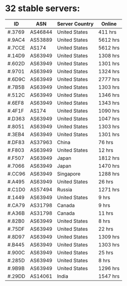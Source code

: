 # 32 stable servers:

| ID | ASN | Server Country | Online |
| ------ | ------ | ------ | ------ |
| #.3769 | AS46844 | United States | 411 hrs |
| #.9AC4 | AS53889 | United States | 5612 hrs |
| #.7CCE | AS174 | United States | 5612 hrs |
| #.14D9 | AS63949 | United States | 1308 hrs |
| #.602D | AS63949 | United States | 1301 hrs |
| #.9701 | AS63949 | United States | 1324 hrs |
| #.6D9C | AS63949 | United States | 2777 hrs |
| #.7B5B | AS63949 | United States | 1303 hrs |
| #.512C | AS63949 | United States | 1346 hrs |
| #.6EF8 | AS63949 | United States | 1343 hrs |
| #.4F1F | AS174 | United States | 1090 hrs |
| #.D363 | AS63949 | United States | 1047 hrs |
| #.8051 | AS63949 | United States | 1303 hrs |
| #.3EB4 | AS63949 | United States | 1301 hrs |
| #.DF83 | AS37963 | China | 76 hrs |
| #.F803 | AS63949 | United States | 12 hrs |
| #.F507 | AS63949 | Japan | 1812 hrs |
| #.7066 | AS63949 | Japan | 1470 hrs |
| #.CC96 | AS63949 | Singapore | 1288 hrs |
| #.A495 | AS63949 | United States | 26 hrs |
| #.C1D0 | AS57494 | Russia | 1271 hrs |
| #.1449 | AS63949 | United States | 9 hrs |
| #.CA79 | AS31798 | Canada | 9 hrs |
| #.A36B | AS31798 | Canada | 11 hrs |
| #.82B0 | AS63949 | United States | 8 hrs |
| #.75DF | AS63949 | United States | 22 hrs |
| #.8D97 | AS63949 | United States | 1309 hrs |
| #.B445 | AS63949 | United States | 1303 hrs |
| #.900C | AS63949 | United States | 25 hrs |
| #.285D | AS63949 | United States | 8 hrs |
| #.9B9B | AS63949 | United States | 1296 hrs |
| #.29DD | AS14061 | India | 1547 hrs |

